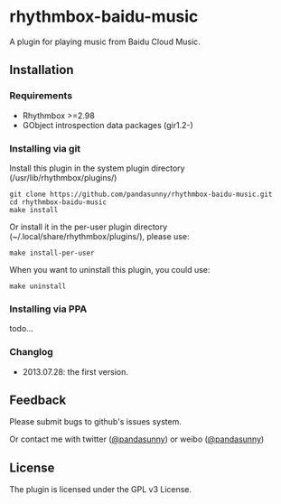 # rhythmbox-baidu-music #

A plugin for playing music from Baidu Cloud Music.

## Installation ##

### Requirements ###

* Rhythmbox >=2.98
* GObject introspection data packages (gir1.2-)

### Installing via git ###

Install this plugin in the system plugin directory (/usr/lib/rhythmbox/plugins/)

    git clone https://github.com/pandasunny/rhythmbox-baidu-music.git
    cd rhythmbox-baidu-music
    make install

Or install it in the per-user plugin directory (~/.local/share/rhythmbox/plugins/), please use:

    make install-per-user

When you want to uninstall this plugin, you could use:

    make uninstall

### Installing via PPA ###

todo...

### Changlog ###

* 2013.07.28: the first version.

## Feedback ##

Please submit bugs to github's issues system.

Or contact me with twitter ([@pandasunny](https://twitter.com/pandasunny)) or weibo ([@pandasunny](http://weibo.com/pandasunny))

## License ##

The plugin is licensed under the GPL v3 License.

